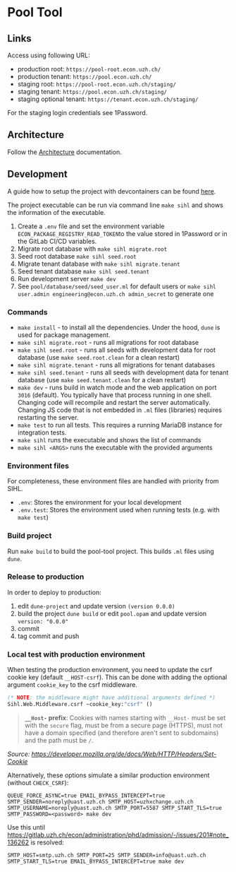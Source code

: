 # Pool Tool

## Links

Access using following URL:

- production root: `https://pool-root.econ.uzh.ch/`
- production tenant: `https://pool.econ.uzh.ch/`
- staging root: `https://pool-root.econ.uzh.ch/staging/`
- staging tenant: `https://pool.econ.uzh.ch/staging/`
- staging optional tenant: `https://tenant.econ.uzh.ch/staging/`

For the staging login credentials see 1Password.

## Architecture

Follow the [Architecture](./doc/ARCHITECTURE.md) documentation.

## Development

A guide how to setup the project with devcontainers can be found [here](./.devcontainer/README.md).

The project executable can be run via command line `make sihl` and shows the information of the executable.

1. Create a `.env` file and set the environment variable `ECON_PACKAGE_REGISTRY_READ_TOKEN`to the value stored in 1Password or in the GitLab CI/CD variables.
1. Migrate root database with `make sihl migrate.root`
1. Seed root database `make sihl seed.root`
1. Migrate tenant database with `make sihl migrate.tenant`
1. Seed tenant database `make sihl seed.tenant`
1. Run development server `make dev`
1. See `pool/database/seed/seed_user.ml` for default users or `make sihl user.admin engineering@econ.uzh.ch admin_secret` to generate one

### Commands

- `make install` - to install all the dependencies. Under the hood, `dune` is used for package management.
- `make sihl migrate.root` - runs all migrations for root database
- `make sihl seed.root` - runs all seeds with development data for root database (use `make seed.root.clean` for a clean restart)
- `make sihl migrate.tenant` - runs all migrations for tenant databases
- `make sihl seed.tenant` - runs all seeds with development data for tenant database (use `make seed.tenant.clean` for a clean restart)
- `make dev` - runs build in watch mode and the web application on port `3016` (default). You typically have that process running in one shell. Changing code will recompile and restart the server automatically. Changing JS code that is not embedded in `.ml` files (libraries) requires restarting the server.
- `make test` to run all tests. This requires a running MariaDB instance for integration tests.
- `make sihl` runs the executable and shows the list of commands
- `make sihl <ARGS>` runs the executable with the provided arguments

### Environment files

For completeness, these environment files are handled with priority from SIHL.

- `.env`: Stores the environment for your local development
- `.env.test`: Stores the environment used when running tests (e.g. with `make test`)

### Build project

Run `make build` to build the pool-tool project. This builds `.ml` files using `dune`.

### Release to production

In order to deploy to production:

1. edit `dune-project` and update version `(version 0.0.0)`
1. build the project `dune build` or edit `pool.opam` and update version `version: "0.0.0"`
1. commit
1. tag commit and push

### Local test with production environment

When testing the production environment, you need to update the csrf cookie key (default `__HOST-csrf`).
This can be done with adding the optional argument `cookie_key` to the csrf middleware.

```ocaml
(* NOTE: the middleware might have additional arguments defined *)
Sihl.Web.Middleware.csrf ~cookie_key:"csrf" ()
```

> **`__Host-` prefix**: Cookies with names starting with `__Host-` must be set with the `secure` flag, must be from a secure page (HTTPS), must not have a domain specified (and therefore aren't sent to subdomains) and the path must be `/`.

_Source: <https://developer.mozilla.org/de/docs/Web/HTTP/Headers/Set-Cookie>_

Alternatively, these options simulate a similar production environment (without `CHECK_CSRF`):

```
QUEUE_FORCE_ASYNC=true EMAIL_BYPASS_INTERCEPT=true SMTP_SENDER=noreply@uast.uzh.ch SMTP_HOST=uzhxchange.uzh.ch SMTP_USERNAME=noreply@uast.uzh.ch SMTP_PORT=5587 SMTP_START_TLS=true SMTP_PASSWORD=<password> make dev
```

Use this until https://gitlab.uzh.ch/econ/administration/phd/admission/-/issues/201#note_136262 is resolved:

```
SMTP_HOST=smtp.uzh.ch SMTP_PORT=25 SMTP_SENDER=info@uast.uzh.ch SMTP_START_TLS=true EMAIL_BYPASS_INTERCEPT=true make dev
```
